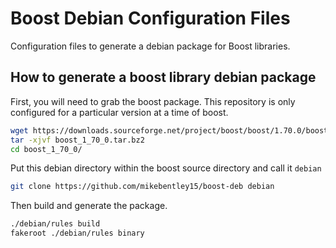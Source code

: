 # Boost Debian Configuration Files

Configuration files to generate a debian package for Boost libraries.

## How to generate a boost library debian package

First, you will need to grab the boost package.  This repository is only configured for a particular version at a time of boost.

```bash
wget https://downloads.sourceforge.net/project/boost/boost/1.70.0/boost_1_70_0.tar.bz2
tar -xjvf boost_1_70_0.tar.bz2
cd boost_1_70_0/
```

Put this debian directory within the boost source directory and call it `debian`

```bash
git clone https://github.com/mikebentley15/boost-deb debian
```

Then build and generate the package.

```bash
./debian/rules build
fakeroot ./debian/rules binary
```


